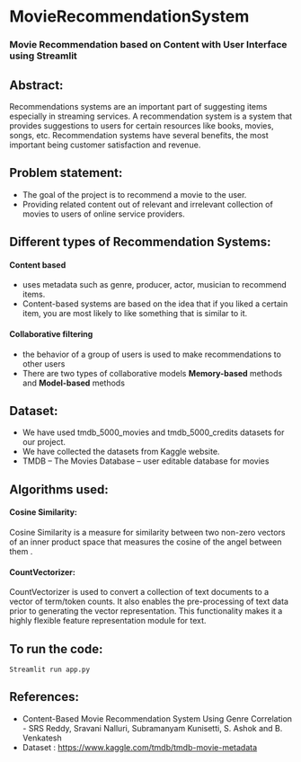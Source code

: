 # MovieRecommendationSystem

### Movie Recommendation based on Content with User Interface using Streamlit 

## Abstract:
Recommendations systems are an important part of suggesting items especially in streaming services. A recommendation system is a system that provides suggestions to users for certain resources like books, movies, songs, etc.
Recommendation systems have several benefits, the most important being customer satisfaction and revenue. 
## Problem statement:
  - The goal of the project is to recommend a movie to the user. 
  - Providing related content out of relevant and irrelevant collection of movies to users of online service providers.
## Different types of Recommendation Systems:
  #### Content based
   - uses metadata such as genre, producer, actor, musician to recommend items.
   - Content-based systems are based on the idea that if you liked a certain item, you are most likely to like something that is similar to it.
  #### Collaborative filtering
   - the behavior of a group of users is used to make recommendations to other users
   - There are two types of collaborative models **Memory-based** methods and **Model-based** methods
## Dataset:
  * We have used tmdb_5000_movies and tmdb_5000_credits datasets for our project.
  * We have collected the datasets from Kaggle website.
  * TMDB – The Movies Database – user editable database for movies
## Algorithms used:
  #### Cosine Similarity:
   Cosine Similarity is a measure for similarity between two non-zero vectors of an inner product space that measures the cosine of the angel between them .
  #### CountVectorizer: 
   CountVectorizer is used to convert a collection of text documents to a vector of term/token counts. It also enables the pre-processing of text data prior to generating the vector representation. This functionality makes it a highly flexible feature representation module for text.

## To run the code: 
```
Streamlit run app.py
```
 ## References:
  - Content-Based Movie Recommendation System Using Genre Correlation - SRS Reddy, Sravani Nalluri, Subramanyam Kunisetti, S. Ashok and B. Venkatesh
  - Dataset : https://www.kaggle.com/tmdb/tmdb-movie-metadata


